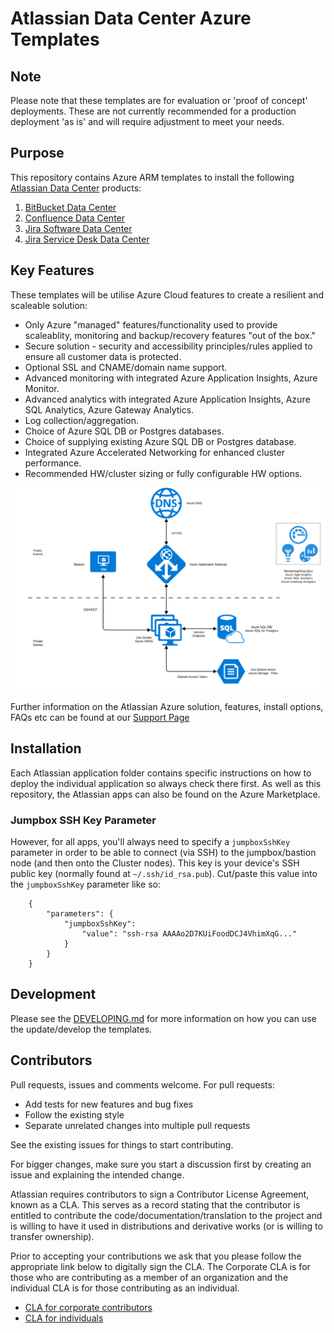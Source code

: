 # Atlassian Data Center Azure Templates

## Note
Please note that these templates are for evaluation or 'proof of concept' deployments. These are not currently recommended for a production deployment 'as is' and will require adjustment to meet your needs.

## Purpose
This repository contains Azure ARM templates to install the following [Atlassian Data Center](https://www.atlassian.com/enterprise/data-center) products:  

1. [BitBucket Data Center](https://www.atlassian.com/software/bitbucket/enterprise/data-center)  
2. [Confluence Data Center](https://www.atlassian.com/software/confluence/enterprise/data-center)  
3. [Jira Software Data Center](https://www.atlassian.com/enterprise/data-center/jira)  
4. [Jira Service Desk Data Center](https://www.atlassian.com/software/jira/service-desk/enterprise/data-center)  

## Key Features
These templates will be utilise Azure Cloud features to create a resilient and scaleable solution:  

*  Only Azure "managed" features/functionality used to provide scaleablity, monitoring and backup/recovery features "out of the box."  
*  Secure solution - security and accessibility principles/rules applied to ensure all customer data is protected.  
*  Optional SSL and CNAME/domain name support.  
*  Advanced monitoring with integrated Azure Application Insights, Azure Monitor.  
*  Advanced analytics with integrated Azure Application Insights, Azure SQL Analytics, Azure Gateway Analytics.  
*  Log collection/aggregation.  
*  Choice of Azure SQL DB or Postgres databases.  
*  Choice of supplying existing Azure SQL DB or Postgres database.  
*  Integrated Azure Accelerated Networking for enhanced cluster performance.  
*  Recommended HW/cluster sizing or fully configurable HW options.  

 
![Azure Architecture](images/AzureArchitecture.png "Azure Architecture")

Further information on the Atlassian Azure solution, features, install options, FAQs etc can be found at our [Support Page](https://hello.atlassian.net/wiki/spaces/DC/pages/369608838/Azure+Support+Page)  


## Installation
Each Atlassian application folder contains specific instructions on how to deploy the individual application so always check there first. As well as this repository, the Atlassian apps can also be found on the Azure Marketplace.

### Jumpbox SSH Key Parameter
However, for all apps, you'll always need to specify a `jumpboxSshKey` parameter in order to be able to connect (via SSH) to the jumpbox/bastion node (and then onto the Cluster nodes). This key is your device's SSH public key (normally found at `~/.ssh/id_rsa.pub`). Cut/paste this value into the `jumpboxSshKey` parameter like so:
```
    {
        "parameters": {
            "jumpboxSshKey":
                "value": "ssh-rsa AAAAo2D7KUiFoodDCJ4VhimXqG..."
            }
        }
    }
```

## Development
Please see the [DEVELOPING.md](DEVELOPING.md) for more information on how you can use the update/develop the templates.

## Contributors

Pull requests, issues and comments welcome. For pull requests:

* Add tests for new features and bug fixes
* Follow the existing style
* Separate unrelated changes into multiple pull requests

See the existing issues for things to start contributing.

For bigger changes, make sure you start a discussion first by creating
an issue and explaining the intended change.

Atlassian requires contributors to sign a Contributor License Agreement,
known as a CLA. This serves as a record stating that the contributor is
entitled to contribute the code/documentation/translation to the project
and is willing to have it used in distributions and derivative works
(or is willing to transfer ownership).

Prior to accepting your contributions we ask that you please follow the appropriate
link below to digitally sign the CLA. The Corporate CLA is for those who are
contributing as a member of an organization and the individual CLA is for
those contributing as an individual.

* [CLA for corporate contributors](https://na2.docusign.net/Member/PowerFormSigning.aspx?PowerFormId=e1c17c66-ca4d-4aab-a953-2c231af4a20b)
* [CLA for individuals](https://na2.docusign.net/Member/PowerFormSigning.aspx?PowerFormId=3f94fbdc-2fbe-46ac-b14c-5d152700ae5d)
